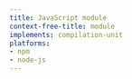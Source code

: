 ```yaml
---
title: JavaScript module
context-free-title: module
implements: compilation-unit
platforms:
- npm
- node-js
---
```

